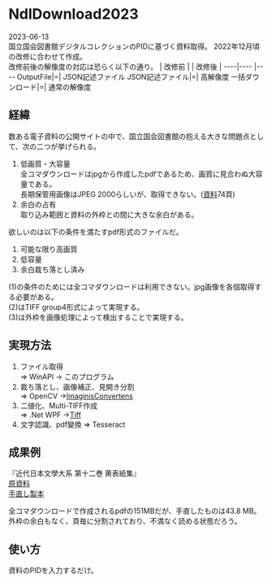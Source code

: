 # NdlDownload2023

2023-06-13  
国立国会図書館デジタルコレクションのPIDに基づく資料取得。
2022年12月頃の改修に合わせて作成。  
改修前後の解像度の対応は恐らく以下の通り。
| 改修前 | | 改修後 |
----|---- |---- 
OutputFile|=| JSON記述ファイル
JSON記述ファイル|=| 高解像度
一括ダウンロード|=| 通常の解像度

## 経緯
数ある電子資料の公開サイトの中で、国立国会図書館の抱える大きな問題点として、次の二つが挙げられる。  
1. 低画質・大容量  
全コマダウンロードはjpgから作成したpdfであるため、画質に見合わぬ大容量である。  
長期保管用画像はJPEG 2000らしいが、取得できない。([資料](https://www.ndl.go.jp/jp/library/training/remote/pdf/siryo_remote_digi_basic_2019.pdf)74頁)  
2. 余白の占有  
取り込み範囲と資料の外枠との間に大きな余白がある。

欲しいのは以下の条件を満たすpdf形式のファイルだ。
1. 可能な限り高画質
2. 低容量
3. 余白裁ち落とし済み

(1)の条件のためには全コマダウンロードは利用できない。jpg画像を各個取得する必要がある。  
(2)はTIFF group4形式によって実現する。  
(3)は外枠を画像処理によって検出することで実現する。

## 実現方法
1. ファイル取得  
⇒ WinAPI → このプログラム
2. 裁ち落とし、画像補正、見開き分割  
⇒ OpenCV →[ImaginisConvertens](https://github.com/BithreenGirlen/ImaginisConvertens)
3. 二値化、Multi-TIFF作成  
⇒ .Net WPF →[Tiff](https://github.com/BithreenGirlen/Tiff)
4. 文字認識、pdf變換
⇒ Tesseract

## 成果例
『近代日本文學大系 第十二巻 黄表紙集』  
[原資料](https://dl.ndl.go.jp/pid/1883416)  
[手直し製本](https://cloud.mail.ru/public/bCEY/irWJWE9nS)

全コマダウンロードで作成されるpdfの151MBだが、手直したものは43.8 MB。  
外枠の余白もなく、頁毎に分割されており、不満なく読める状態だろう。

## 使い方

資料のPIDを入力するだけ。
